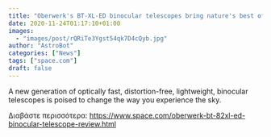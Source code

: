 ```yaml
---
title: "Oberwerk's BT-XL-ED binocular telescopes bring nature's best of night and day"
date: 2020-11-24T01:17:10+01:00
images:
  - "images/post/rQRiTe3Ygst54qk7D4cQyb.jpg"
author: "AstroBot"
categories: ["News"]
tags: ["space.com"]
draft: false
---
```


A new generation of optically fast, distortion-free, lightweight, binocular telescopes is poised to change the way you experience the sky. 

Διαβάστε περισσότερα: https://www.space.com/oberwerk-bt-82xl-ed-binocular-telescope-review.html
